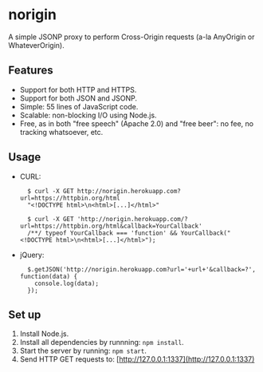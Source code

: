 # norigin
A simple JSONP proxy to perform Cross-Origin requests (a-la AnyOrigin or WhateverOrigin).

## Features

- Support for both HTTP and HTTPS.
- Support for both JSON and JSONP.
- Simple: 55 lines of JavaScript code.
- Scalable: non-blocking I/O using Node.js.
- Free, as in both "free speech" (Apache 2.0) and "free beer": no fee, no tracking whatsoever, etc.

## Usage

- CURL:

        $ curl -X GET http://norigin.herokuapp.com?url=https://httpbin.org/html
        "<!DOCTYPE html>\n<html>[...]</html>"

        $ curl -X GET 'http://norigin.herokuapp.com/?url=https://httpbin.org/html&callback=YourCallback'
        /**/ typeof YourCallback === 'function' && YourCallback("<!DOCTYPE html>\n<html>[...]</html>");

- jQuery:

        $.getJSON('http://norigin.herokuapp.com?url='+url+'&callback=?', function(data) {
          console.log(data);
        });

## Set up

1. Install Node.js.
2. Install all dependencies by runnning: `npm install`.
3. Start the server by running: `npm start`.
4. Send HTTP GET requests to: [http://127.0.0.1:1337](http://127.0.0.1:1337)
